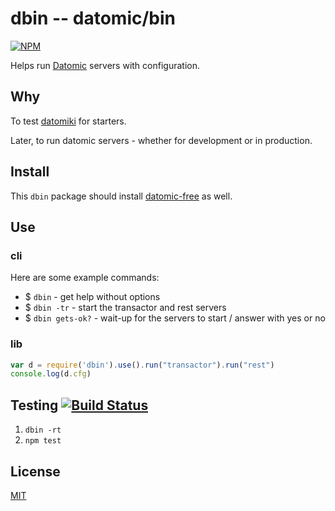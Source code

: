 # dbin -- datomic/bin

[![NPM](https://nodei.co/npm/dbin.png?mini=true)](https://www.npmjs.org/package/dbin)

Helps run [Datomic](http://datomic.com) servers with configuration.

## Why

To test [datomiki](https://github.com/datomicon/datomiki) for starters.

Later, to run datomic servers - whether for development or in production.

## Install

This `dbin` package should install
[datomic-free](https://www.npmjs.org/package/datomic-free) as well.

## Use

### cli

Here are some example commands:

* $ `dbin` - get help without options
* $ `dbin -tr` - start the transactor and rest servers
* $ `dbin gets-ok?` - wait-up for the servers to start / answer with yes or no

### lib

```javascript
var d = require('dbin').use().run("transactor").run("rest")
console.log(d.cfg)
```

## Testing [![Build Status](https://secure.travis-ci.org/datomicon/dbin.png)](http://travis-ci.org/datomicon/dbin)

1. `dbin -rt`
2. `npm test`

## License

[MIT](http://orlin.mit-license.org)
